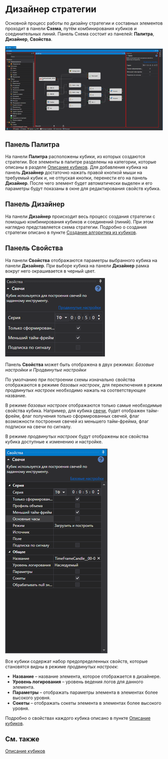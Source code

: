 # Дизайнер стратегии

Основной процесс работы по дизайну стратегии и составных элементов проходит в панели **Схема**, путём комбинирования кубиков и соединительных линий. Панель Схема состоит из панелей: **Палитра**, **Дизайнер**, **Свойства**. 

![Designer Designer schemes strategies and component elements 00](../../../../images/designer_designer_schemes_strategies_and_component_elements_00.png)

## Панель Палитра

На панели **Палитра** расположены кубики, из которых создаются стратегии. Все элементы в палитре разделены на категории, которые описаны в разделе [Описание кубиков](elements.md). Для добавления кубика на панель **Дизайнер** достаточно нажать правой кнопкой мыши на требуемый кубик и, не отпуская кнопки, перенести его на панель **Дизайнер**. После чего элемент будет автоматически выделен и его параметры будут показаны в окне для редактирования свойств кубика. 

## Панель Дизайнер

На панели **Дизайнер** происходит весь процесс создания стратегии с помощью комбинирования кубиков и соединений (линий). При этом наглядно представляется схема стратегии. Подробно о создания стратегии описано в пункте [Создание алгоритма из кубиков](first_strategy.md). 

## Панель Свойства

На панели **Свойства** отображаются параметры выбранного кубика на панели **Дизайнер**. При выборе кубика на панели **Дизайнер** рамка вокруг него окрашивается в черный цвет. 

![Designer The Properties Panel 00](../../../../images/designer_properties_panel_00.png)

Панель **Свойства** может быть отображена в двух режимах: *Базовые настройки* и *Продвинутые настройки*

По умолчанию при построении схемы изначально свойства отображаются в режиме *базовых настроек*, для переключения в режим *продвинутых настроек* необходимо нажать на соответствующее название.

В режиме *базовых настроек* отображаются только самые необходимые свойства кубика. Например, для кубика [свечи](elements/data_sources/candles.md), будет отображен тайм-фрейм, флаг получения только сформированных свечей, флаг возможности построения свечей из меньшего тайм-фрейма, флаг подписки на свечи по сигналу.

В режиме *продвинутых настроек* будут отображены все свойства кубика доступные к изменению и настройке.

![Designer The Properties Panel 00](../../../../images/designer_properties_panel_01.png)

Все кубики содержат набор предопределенных свойств, которые становятся видны в режиме *продвинутых настроек*:

- **Название** – название элемента, которое отображается в дизайнере.
- **Уровень логирования** – уровень ведения логов для данного элемента.
- **Параметры** – отображать параметры элемента в элементах более высокого уровня.
- **Сокеты** – отображать сокеты элемента в элементах более высокого уровня.

Подробно о свойствах каждого кубика описано в пункте [Описание кубиков](elements.md).
## См. также

[Описание кубиков](elements.md)
